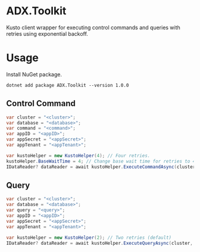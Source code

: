 # ADX.Toolkit
Kusto client wrapper for executing control commands and queries with retries using exponential backoff.

# Usage
Install NuGet package.
```
dotnet add package ADX.Toolkit --version 1.0.0
```
## Control Command
```cs
var cluster = "<cluster>";
var database = "<database>";
var command = "<command>";
var appID = "<appID>";
var appSecret = "<appSecret>";
var appTenant = "<appTenant>";

var kustoHelper = new KustoHelper(4); // Four retries.
kustoHelper.BaseWaitTime = 4; // Change base wait time for retries to 4 seconds.
IDataReader? dataReader = await kustoHelper.ExecuteCommandAsync(cluster, database, command, appID, appSecret, appTenant);
```

## Query
```cs
var cluster = "<cluster>";
var database = "<database>";
var query = "<query>";
var appID = "<appID>";
var appSecret = "<appSecret>";
var appTenant = "<appTenant>";

var kustoHelper = new KustoHelper(2); // Two retries (default)
IDataReader? dataReader = await kustoHelper.ExecuteQueryAsync(cluster, database, query, appID, appSecret, appTenant);
```

